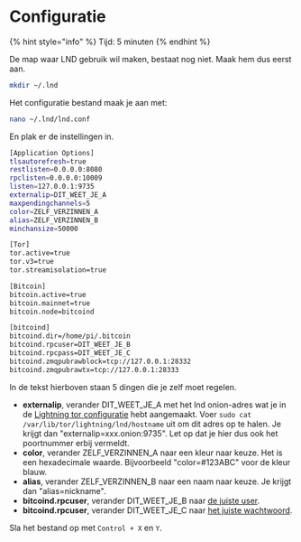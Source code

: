 # Configuratie

{% hint style="info" %}
Tijd: 5 minuten
{% endhint %}

De map waar LND gebruik wil maken, bestaat nog niet. Maak hem dus eerst aan.

```bash
mkdir ~/.lnd
```

Het configuratie bestand maak je aan met:

```bash
nano ~/.lnd/lnd.conf
```

En plak er de instellingen in.

```bash
[Application Options]
tlsautorefresh=true
restlisten=0.0.0.0:8080
rpclisten=0.0.0.0:10009
listen=127.0.0.1:9735
externalip=DIT_WEET_JE_A
maxpendingchannels=5
color=ZELF_VERZINNEN_A
alias=ZELF_VERZINNEN_B
minchansize=50000

[Tor]
tor.active=true
tor.v3=true
tor.streamisolation=true

[Bitcoin]
bitcoin.active=true
bitcoin.mainnet=true
bitcoin.node=bitcoind

[bitcoind]
bitcoind.dir=/home/pi/.bitcoin
bitcoind.rpcuser=DIT_WEET_JE_B
bitcoind.rpcpass=DIT_WEET_JE_C
bitcoind.zmqpubrawblock=tcp://127.0.0.1:28332
bitcoind.zmqpubrawtx=tcp://127.0.0.1:28333
```

In de tekst hierboven staan 5 dingen die je zelf moet regelen.

* **externalip**, verander DIT\_WEET\_JE\_A met het lnd onion-adres wat je in de [Lightning tor configuratie](https://node.bitdeal.nl/lightning/tor-aanpassen) hebt aangemaakt. Voer `sudo cat /var/lib/tor/lightning/lnd/hostname` uit om dit adres op te halen. Je krijgt dan "externalip=xxx.onion:9735". Let op dat je hier dus ook het poortnummer erbij vermeldt.
* **color**, verander ZELF\_VERZINNEN\_A naar een kleur naar keuze. Het is een hexadecimale waarde. Bijvoorbeeld "color=\#123ABC" voor de kleur blauw.
* **alias**, verander ZELF\_VERZINNEN\_B naar een naam naar keuze. Je krijgt dan "alias=nickname".
* **bitcoind.rpcuser**, verander DIT\_WEET\_JE\_B naar [de juiste user](https://node.bitdeal.nl/bitcoin-core/configuratie-en-starten).
* **bitcoind.rpcuser**, verander DIT\_WEET\_JE\_C naar [het juiste wachtwoord](https://node.bitdeal.nl/bitcoin-core/configuratie-en-starten).

Sla het bestand op met `Control + X` en `Y`.

